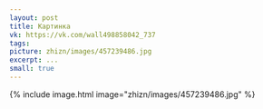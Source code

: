 ```yaml
---
layout: post
title: Картинка
vk: https://vk.com/wall498858042_737
tags: 
picture: zhizn/images/457239486.jpg
excerpt: ...
small: true
---
```

{% include image.html image="zhizn/images/457239486.jpg" %}